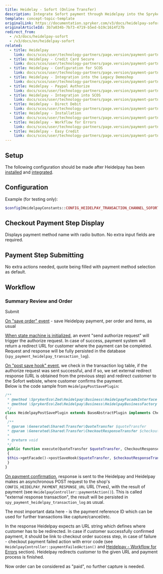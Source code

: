 ```yaml
---
title: Heidelay - Sofort (Online Transfer)
description: Integrate Sofort payment through Heidelpay into the Spryker-based shop.
template: concept-topic-template
originalLink: https://documentation.spryker.com/v3/docs/heidelpay-sofort
originalArticleId: 3b7a034b-7b73-4719-b5ed-b19c1614f27b
redirect_from:
  - /v3/docs/heidelpay-sofort
  - /v3/docs/en/heidelpay-sofort
related:
  - title: Heidelpay
    link: docs/scos/user/technology-partners/page.version/payment-partners/heidelpay/heidelpay.html
  - title: Heidelpay - Credit Card Secure
    link: docs/scos/user/technology-partners/page.version/payment-partners/heidelpay/heidelpay-payment-methods/heidelpay-credit-card-secure.html
  - title: Heidelpay - Configuration for SCOS
    link: docs/scos/user/technology-partners/page.version/payment-partners/heidelpay/scos-integration/heidelpay-configuration-for-scos.html
  - title: Heidelpay - Integration into the Legacy Demoshop
    link: docs/scos/user/technology-partners/page.version/payment-partners/heidelpay/heidelpay-integration-into-the-legacy-demoshop.html
  - title: Heidelpay - Paypal Authorize
    link: docs/scos/user/technology-partners/page.version/payment-partners/heidelpay/heidelpay-payment-methods/heidelpay-paypal-authorize.html
  - title: Heidelpay - Integration into SCOS
    link: docs/scos/user/technology-partners/page.version/payment-partners/heidelpay/scos-integration/heidelpay-integration-into-scos.html
  - title: Heidelpay - Direct Debit
    link: docs/scos/user/technology-partners/page.version/payment-partners/heidelpay/heidelpay-payment-methods/heidelpay-direct-debit.html
  - title: Heidelpay - Installation
    link: docs/scos/user/technology-partners/page.version/payment-partners/heidelpay/heidelpay-installation.html
  - title: Heidelpay - Workflow for Errors
    link: docs/scos/user/technology-partners/page.version/payment-partners/heidelpay/technical-details-and-howtos/heidelpay-workflow-for-errors.html
  - title: Heidelpay - Easy Credit
    link: docs/scos/user/technology-partners/page.version/payment-partners/heidelpay/heidelpay-payment-methods/heidelpay-easy-credit.html
---
```


## Setup

The following configuration should be made after Heidelpay has been [installed](/docs/scos/dev/technology-partners/201907.0/payment-partners/heidelpay/heidelpay-installation.html) and [integrated](/docs/scos/dev/technology-partners/201907.0/payment-partners/heidelpay/scos-integration/heidelpay-integration-into-scos.html).

## Configuration

Example (for testing only):
```php
$config[HeidelpayConstants::CONFIG_HEIDELPAY_TRANSACTION_CHANNEL_SOFORT] = '31HA07BC8142C5A171749CDAA43365D2';
```

## Checkout Payment Step Display
Displays payment method name with radio button. No extra input fields are required.

## Payment Step Submitting
No extra actions needed, quote being filled with payment method selection as default.

## Workflow
### Summary Review and Order
 Submit

<u>On "save order" event</u> - save Heidelpay payment, per order and items, as usual

<u>When state machine is initialized</u>, an event "send authorize request" will trigger the authorize request. In case of success, payment system will return a redirect URL for customer where the payment can be completed. Request and response will be fully persisted in the database (`spy_payment_heidelpay_transaction_log`). 

<u>On "post save hook" event</u>, we check in the transaction log table, if the authorize request was sent successful, and if so, we set external redirect response (URL is obtained from the previous step) and redirect customer to the Sofort webiste, where customer confirms the payment. <br>
Below is the code sample from `HeidelpayPostSavePlugin`:
```php
/**
 * @method \SprykerEco\Zed\Heidelpay\Business\HeidelpayFacadeInterface getFacade()
 * @method \SprykerEco\Zed\Heidelpay\Business\HeidelpayBusinessFactory getFactory()
 */
class HeidelpayPostSavePlugin extends BaseAbstractPlugin implements CheckoutPostCheckPluginInterface
{
 /**
 * @param \Generated\Shared\Transfer\QuoteTransfer $quoteTransfer
 * @param \Generated\Shared\Transfer\CheckoutResponseTransfer $checkoutResponseTransfer
 *
 * @return void
 */
 public function execute(QuoteTransfer $quoteTransfer, CheckoutResponseTransfer $checkoutResponseTransfer)
 {
 $this->getFacade()->postSaveHook($quoteTransfer, $checkoutResponseTransfer);
 }
}
```

<u>On payment confirmation</u>, response is sent to the Heidelpay and Heidelpay makes an asynchronous POST request to the shop's `CONFIG_HEIDELPAY_PAYMENT_RESPONSE_URL` URL (Yves), with the result of payment (see `HeidelpayController::paymentAction()`). This is called "external response transaction", the result will be persisted in `spy_payment_heidelpay_transaction_log` as usual.

The most important data here - is the payment reference ID which can be used for further transactions like capture/cancel/etc. 

In the response Heidelpay expects an URL string which defines where customer has to be redirected. In case if customer successfully confirmed payment, it should be link to checkout order success step, in case of failure - checkout payment failed action with error code (see `HeidelpayController::paymentFailedAction()` and [Heidelpay - Workflow for Errors](/docs/scos/dev/technology-partners/201907.0/payment-partners/heidelpay/heidelpay-workflow-for-errors.html) section). Heidelpay redirects customer to the given URL and payment process is finished. 

Now order can be considered as "paid", no further capture is needed.
